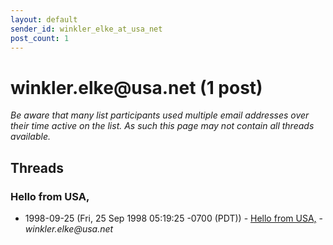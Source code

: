 ```yaml
---
layout: default
sender_id: winkler_elke_at_usa_net
post_count: 1
---
```


# winkler.elke<span>@</span>usa.net (1 post)

_Be aware that many list participants used multiple email addresses over their time active on the list. As such this page may not contain all threads available._

## Threads

### Hello from USA,
+ 1998-09-25 (Fri, 25 Sep 1998 05:19:25 -0700 (PDT)) - [Hello from USA,](/archive/1998/09/d09d876760881996e6a420dcdce4df8b7dd8663c98e3e94f8f4d876ecf086859) - _winkler.elke@usa.net_

